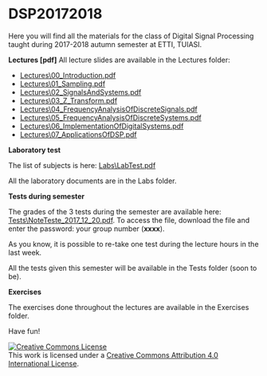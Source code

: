# DSP20172018

Here you will find all the materials for the class of Digital Signal Processing taught during 2017-2018
autumn semester at ETTI, TUIASI.

**Lectures [pdf]** All lecture slides are available in the Lectures folder:

- [Lectures\00_Introduction.pdf](Lectures/00_Introduction.pdf)
- [Lectures\01_Sampling.pdf](Lectures/01_Sampling.pdf)
- [Lectures\02_SignalsAndSystems.pdf](Lectures/02_SignalsAndSystems.pdf)
- [Lectures\03_Z_Transform.pdf](Lectures/03_Z_Transform.pdf)
- [Lectures\04_FrequencyAnalysisOfDiscreteSignals.pdf](Lectures/04_FrequencyAnalysisOfDiscreteSignals.pdf)
- [Lectures\05_FrequencyAnalysisOfDiscreteSystems.pdf](Lectures/05_FrequencyAnalysisOfDiscreteSystems.pdf)
- [Lectures\06_ImplementationOfDigitalSystems.pdf](Lectures/06_ImplementationOfDigitalSystems.pdf)
- [Lectures\07_ApplicationsOfDSP.pdf](Lectures/07_ApplicationsOfDSP.pdf)

**Laboratory test**
 
The list of subjects is here: [Labs\LabTest.pdf](Labs/LabTest.pdf)

All the laboratory documents are in the Labs folder.

**Tests during semester**

The grades of the 3 tests during the semester are available here: [Tests\NoteTeste_2017_12_20.pdf](Tests/NoteTeste_2017_12_20.pdf).
To access the file, download the file and enter the password: your group number (**xxxx**).

As you know, it is possible to re-take one test during the lecture hours in the last week.

All the tests given this semester will be available in the Tests folder (soon to be).

**Exercises**

The exercises done throughout the lectures are available in the Exercises folder.

Have fun!

<a rel="license" href="http://creativecommons.org/licenses/by/4.0/"><img alt="Creative Commons License" style="border-width:0" src="https://i.creativecommons.org/l/by/4.0/88x31.png" /></a><br />This work is licensed under a <a rel="license" href="http://creativecommons.org/licenses/by/4.0/">Creative Commons Attribution 4.0 International License</a>.
